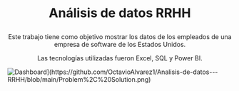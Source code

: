 # <p align="center">**Análisis de datos RRHH**</p>
<p align="center">Este trabajo tiene como objetivo mostrar los datos de los empleados de una empresa de software de los Estados Unidos.</p>
<p align="center">Las tecnologías utilizadas fueron Excel, SQL y Power BI.</p>
<img src="[https://github.com/OctavioAlvarez1/An-lisis-de-datos---Indicadores-mundiales/raw/main/dashboard.png" alt="Dashboard](https://github.com/OctavioAlvarez1/Analisis-de-datos---RRHH/blob/main/Problem%2C%20Solution.png)">
